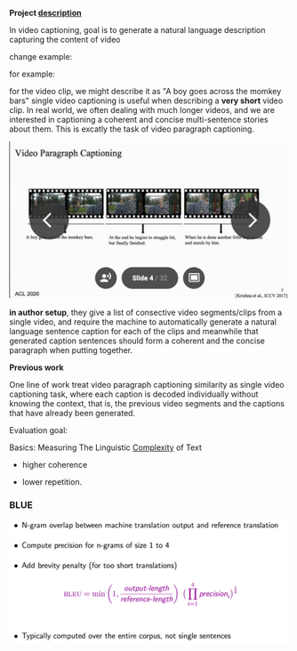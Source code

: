 **Project [description](https://reposhub.com/python/deep-learning/jayleicn-recurrent-transformer.html)**



In video captioning, goal is to generate a natural language description capturing the content of video 



change example:

for example: 

for the video clip, we might describe it as "A boy goes across the momkey bars" single video captioning is useful when describing a **very short** video clip. In real world, we often dealing with much longer videos, and we are interested in captioning a coherent and concise multi-sentence stories about them. This is excatly the task of video paragraph captioning. 



<img src="${image}.assets/image-20200929191532630.png" alt="image-20200929191532630" style="zoom:50%;" />

**in author setup**, they give a list of consective video segments/clips from a single video, and require the machine to automatically generate a natural language sentence caption for each of the clips and meanwhile that generated caption sentences should form a coherent and the concise paragraph when putting together.

**Previous work**

One line of work treat video paragraph captioning similarity as single video captioning task, where each caption is decoded individually without knowing the context, that is, the previous video segments and the captions that have already been generated.



Evaluation goal:

Basics: Measuring The Linguistic [Complexity](https://towardsdatascience.com/linguistic-complexity-measures-for-text-nlp-e4bf664bd660) of Text

- higher coherence 

- lower repetition.



### BLUE

<img src="${image}.assets/image-20200929200107791.png" alt="image-20200929200107791" style="zoom:50%;" />





